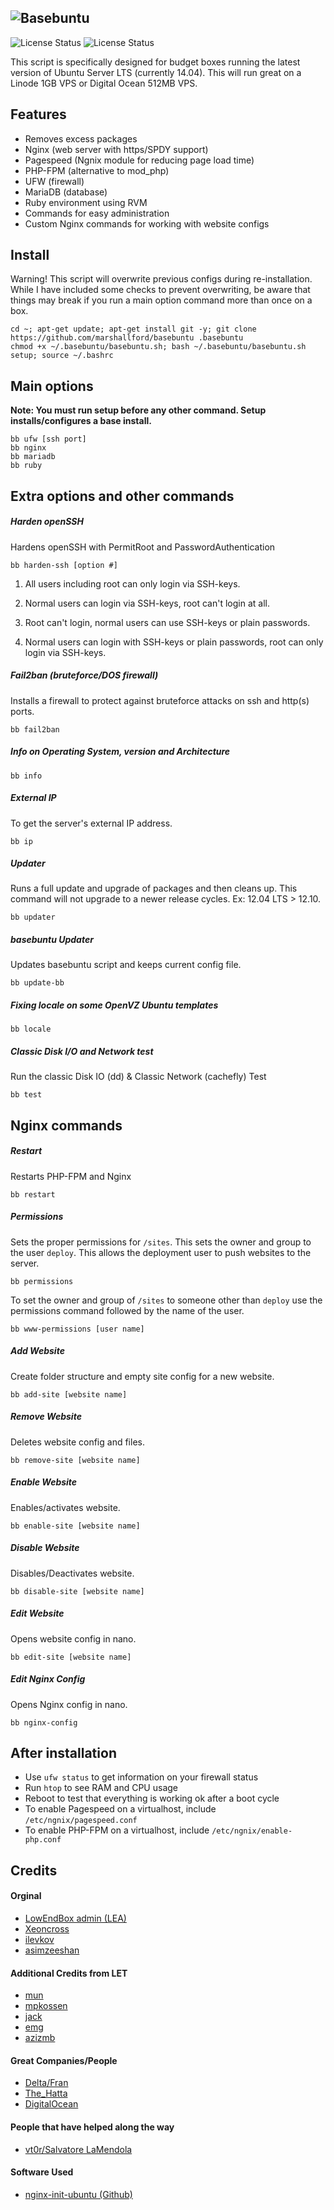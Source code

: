![Basebuntu](http://i.imgur.com/tbKJAol.png)
--

![License Status](https://img.shields.io/badge/language-bash-blue.svg?style=flat)
![License Status](http://img.shields.io/badge/license-MIT-red.svg?style=flat)

This script is specifically designed for budget boxes running the latest version of Ubuntu Server LTS (currently 14.04). This will run great on a Linode 1GB VPS or Digital Ocean 512MB VPS.

## Features

 - Removes excess packages
 - Nginx (web server with https/SPDY support)
 - Pagespeed (Ngnix module for reducing page load time)
 - PHP-FPM (alternative to mod_php)
 - UFW (firewall)
 - MariaDB (database)
 - Ruby environment using RVM
 - Commands for easy administration
 - Custom Nginx commands for working with website configs

## Install

Warning! This script will overwrite previous configs during re-installation. While I have included some checks to prevent overwriting, be aware that things may break if you run a main option command more than once on a box.

    cd ~; apt-get update; apt-get install git -y; git clone https://github.com/marshallford/basebuntu .basebuntu
    chmod +x ~/.basebuntu/basebuntu.sh; bash ~/.basebuntu/basebuntu.sh setup; source ~/.bashrc

## Main options

**Note: You must run setup before any other command. Setup installs/configures a base install.**

    bb ufw [ssh port]
    bb nginx
    bb mariadb
    bb ruby

## Extra options and other commands

##### Harden openSSH

Hardens openSSH with PermitRoot and PasswordAuthentication

    bb harden-ssh [option #]

1. All users including root can only login via SSH-keys.

2. Normal users can login via SSH-keys, root can't login at all.

3. Root can't login, normal users can use SSH-keys or plain passwords.

4. Normal users can login with SSH-keys or plain passwords, root can only login via SSH-keys.

##### Fail2ban (bruteforce/DOS firewall)

Installs a firewall to protect against bruteforce attacks on ssh and http(s) ports.

    bb fail2ban

##### Info on Operating System, version and Architecture

    bb info

##### External IP

To get the server's external IP address.

    bb ip

##### Updater

Runs a full update and upgrade of packages and then cleans up. This command will not upgrade to a newer release cycles. Ex: 12.04 LTS > 12.10.

    bb updater

##### basebuntu Updater

Updates basebuntu script and keeps current config file.

    bb update-bb

##### Fixing locale on some OpenVZ Ubuntu templates

    bb locale

##### Classic Disk I/O and Network test

Run the classic Disk IO (dd) & Classic Network (cachefly) Test

    bb test

## Nginx commands

##### Restart

Restarts PHP-FPM and Nginx

    bb restart

##### Permissions

Sets the proper permissions for `/sites`. This sets the owner and group to the user `deploy`. This allows the deployment user to push websites to the server.

    bb permissions

To set the owner and group of `/sites` to someone other than `deploy` use the permissions command followed by the name of the user.

    bb www-permissions [user name]

##### Add Website

Create folder structure and empty site config for a new website.

    bb add-site [website name]

##### Remove Website

Deletes website config and files.

    bb remove-site [website name]

##### Enable Website

Enables/activates website.

    bb enable-site [website name]

##### Disable Website

Disables/Deactivates website.

    bb disable-site [website name]

##### Edit Website

Opens website config in nano.

    bb edit-site [website name]

##### Edit Nginx Config

Opens Nginx config in nano.

    bb nginx-config

## After installation

- Use `ufw status` to get information on your firewall status
- Run `htop` to see RAM and CPU usage
- Reboot to test that everything is working ok after a boot cycle
- To enable Pagespeed on a virtualhost, include `/etc/ngnix/pagespeed.conf`
- To enable PHP-FPM on a virtualhost, include `/etc/ngnix/enable-php.conf`

## Credits

#### Orginal

- [LowEndBox admin (LEA)](https://github.com/lowendbox/lowendscript)
- [Xeoncross](https://github.com/Xeoncross/lowendscript)
- [ilevkov](https://github.com/ilevkov/lowendscript)
- [asimzeeshan](https://github.com/asimzeeshan)

#### Additional Credits from LET

- [mun](http://lowendtalk.com/profile/7133/Mun)
- [mpkossen](http://lowendtalk.com/profile/3071/mpkossen)
- [jack](http://lowendtalk.com/profile/522/Jack)
- [emg](http://lowendtalk.com/profile/13220/emg)
- [azizmb](http://lowendtalk.com/profile/3240/azizmb)

#### Great Companies/People

- [Delta/Fran](http://buyvm.net)
- [The_Hatta](http://wiki.frantech.ca/doku.php/irc:main)
- [DigitalOcean](http://digitalocean.com)

#### People that have helped along the way

- [vt0r/Salvatore LaMendola](https://github.com/jogfsovt/)

#### Software Used

- [nginx-init-ubuntu (Github)](https://github.com/JasonGiedymin/nginx-init-ubuntu)
